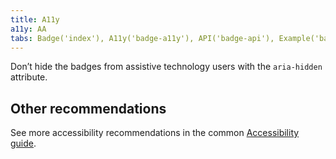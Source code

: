 ```yaml
---
title: A11y
a11y: AA
tabs: Badge('index'), A11y('badge-a11y'), API('badge-api'), Example('badge-code'), Changelog('badge-changelog')
---
```



Don’t hide the badges from assistive technology users with the `aria-hidden` attribute.

## Other recommendations

See more accessibility recommendations in the common [Accessibility guide](/core-principles/a11y/).
